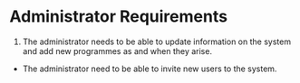 # Administrator Requirements

1. The administrator needs to be able to update information on the system and add new programmes as and when they arise. 
* The administrator need to be able to invite new users to the system. 

